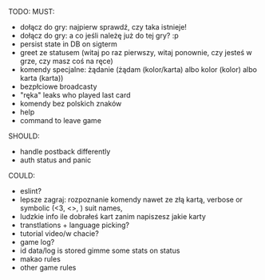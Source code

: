 TODO:
MUST:
- dołącz do gry: najpierw sprawdź, czy taka istnieje!
- dołącz do gry: a co jeśli należę już do tej gry? :p
- persist state in DB on sigterm
- greet ze statusem (witaj po raz pierwszy, witaj ponownie, czy jesteś w grze, czy masz coś na ręce)
- komendy specjalne: żądanie (żądam (kolor/karta) albo kolor (kolor) albo karta (karta))
- bezpłciowe broadcasty
- "ręka" leaks who played last card
- komendy bez polskich znaków
- help <command>
- command to leave game

SHOULD:
- handle postback differently
- auth status and panic

COULD:
- eslint?
- lepsze zagraj: rozpoznanie komendy nawet ze złą kartą, verbose or symbolic (<3, <>, ) suit names,
- ludzkie info ile dobrałeś kart zanim napiszesz jakie karty
- transtlations + language picking?
- tutorial video/w chacie?
- game log?
- id data/log is stored gimme some stats on status
- makao rules
- other game rules